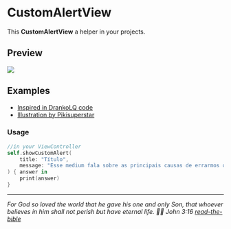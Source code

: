 # CustomAlertView  
This **CustomAlertView** a helper in your projects.  

## Preview  

<img src="./preview.gif"/>

## Examples  
- [Inspired in DrankoLQ code](https://github.com/DrankoLQ/CustomAlertView)
- [Illustration by Pikisuperstar](https://www.freepik.com/pikisuperstar)

### Usage  

```swift
//in your ViewController
self.showCustomAlert(
    title: "Título",
    message: "Esse medium fala sobre as principais causas de errarmos quando fazemos as contas..."
) { answer in
    print(answer)
}
```  
---

_For God so loved the world that he gave his one and only Son, that whoever believes in him shall not perish but have eternal life. 🙌🏻 John 3:16 [read-the-bible](https://biblia.com/bible/esv/john/3/16)_